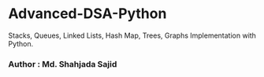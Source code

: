 # Advanced-DSA-Python
Stacks, Queues, Linked Lists, Hash Map, Trees, Graphs Implementation with Python.
### Author : Md. Shahjada Sajid
